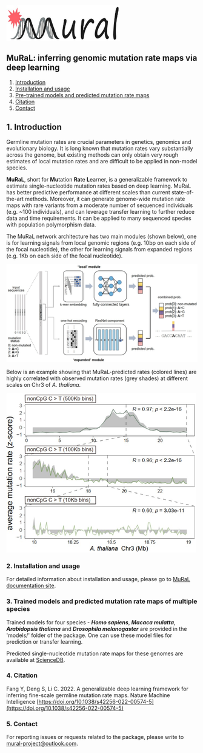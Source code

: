 <img src="./docs/images/mural-logo.jpg" alt="MuRaL logo" width="300"/>

## MuRaL: inferring genomic mutation rate maps via deep learning
1. [Introduction](#Introduction)
2. [Installation and usage](#Usage)
3. [Pre-trained models and predicted mutation rate maps](#Trained_models)
4. [Citation](#Citation)
5. [Contact](#Contact)


## 1. Introduction <a name="Introduction"></a>
Germline mutation rates are crucial parameters in genetics, genomics and evolutionary biology. It is long known that mutation rates vary substantially across the genome, but existing methods can only obtain very rough estimates of local mutation rates and are difficult to be applied in non-model species. 

**MuRaL**, short for **Mu**tation **Ra**te **L**earner, is a generalizable framework to estimate single-nucleotide mutation rates based on deep learning. MuRaL has better predictive performance at different scales than current state-of-the-art methods. Moreover, it can generate genome-wide mutation rate maps with rare variants from a moderate number of sequenced individuals (e.g. ~100 individuals), and can leverage transfer learning to further reduce data and time requirements. It can be applied to many sequenced species with population polymorphism data. 

The MuRaL network architecture has two main modules (shown below), one is for learning signals from local genomic regions (e.g. 10bp on each side of the focal nucleotide), the other for learning signals from expanded regions (e.g. 1Kb on each side of the focal nucleotide).

<img src="./docs/images/model_schematic.jpg" alt="model schematic" width="830"/>

Below is an example showing that MuRaL-predicted rates (colored lines) are highly correlated with observed mutation rates (grey shades) at different scales on Chr3 of *A. thaliana*. 

<img src="./docs/images/regional_correlation_example.jpg" alt="model schematic" width="500"/>

### 2. Installation and usage <a name="Usage"></a>
For detailed information about installation and usage, please go to [MuRaL documentation site](https://mural.readthedocs.io).

### 3. Trained models and predicted mutation rate maps of multiple species <a name="Trained_models"></a>
Trained models for four species - ***Homo sapiens***, ***Macaca mulatta***, ***Arabidopsis thaliana*** and ***Drosophila melanogaster*** are provided in the 'models/' folder of the package. One can use these model files for prediction or transfer learning.
 
Predicted single-nucleotide mutation rate maps for these genomes are available at [ScienceDB](https://www.doi.org/10.11922/sciencedb.01173).

### 4. Citation <a name="Citation"></a>
Fang Y, Deng S, Li C. 2022. A generalizable deep learning framework for inferring fine-scale germline mutation rate maps. Nature Machine Intelligence [https://doi.org/10.1038/s42256-022-00574-5](https://doi.org/10.1038/s42256-022-00574-5)

### 5. Contact <a name="Contact"></a>
For reporting issues or requests related to the package, please write to mural-project@outlook.com.
